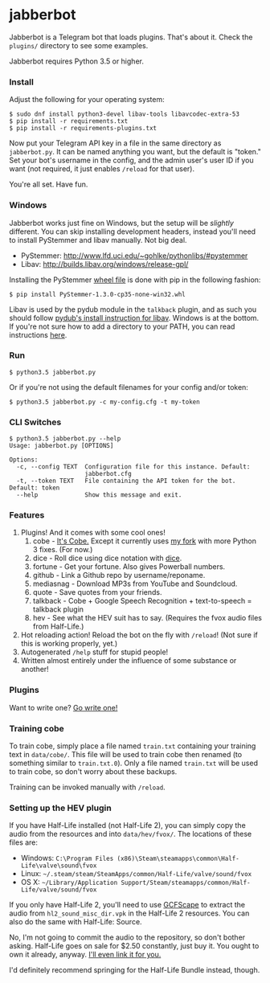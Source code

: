 # jabberbot

Jabberbot is a Telegram bot that loads plugins. That's about it. Check the `plugins/` directory to see some examples.

Jabberbot requires Python 3.5 or higher.

### Install

Adjust the following for your operating system:

    $ sudo dnf install python3-devel libav-tools libavcodec-extra-53
    $ pip install -r requirements.txt
    $ pip install -r requirements-plugins.txt

Now put your Telegram API key in a file in the same directory as `jabberbot.py`. It can be named anything you want, but the default is "token." Set your bot's username in the config, and the admin user's user ID if you want (not required, it just enables `/reload` for that user).

You're all set. Have fun.

### Windows

Jabberbot works just fine on Windows, but the setup will be _slightly_ different. You can skip installing development headers, instead you'll need to install PyStemmer and libav manually. Not big deal.

* PyStemmer: http://www.lfd.uci.edu/~gohlke/pythonlibs/#pystemmer
* Libav: http://builds.libav.org/windows/release-gpl/

Installing the PyStemmer [wheel file](http://pythonwheels.com/) is done with pip in the following fashion:

    $ pip install PyStemmer-1.3.0-cp35-none-win32.whl

Libav is used by the pydub module in the `talkback` plugin, and as such you should follow [pydub's install instruction for libav](https://github.com/jiaaro/pydub#getting-ffmpeg-set-up). Windows is at the bottom. If you're not sure how to add a directory to your PATH, you can read instructions [here](http://www.howtogeek.com/118594/how-to-edit-your-system-path-for-easy-command-line-access/).

### Run

    $ python3.5 jabberbot.py

Or if you're not using the default filenames for your config and/or token:

    $ python3.5 jabberbot.py -c my-config.cfg -t my-token

### CLI Switches

    $ python3.5 jabberbot.py --help
    Usage: jabberbot.py [OPTIONS]

    Options:
      -c, --config TEXT  Configuration file for this instance. Default:
                         jabberbot.cfg
      -t, --token TEXT   File containing the API token for the bot. Default: token
      --help             Show this message and exit.

### Features

1. Plugins! And it comes with some cool ones!
    1. cobe - [It's Cobe.](https://github.com/pteichman/cobe) Except it currently uses [my fork](https://github.com/sli/cobe) with more Python 3 fixes. (For now.)
    2. dice - Roll dice using dice notation with [dice](https://github.com/borntyping/python-dice).
    3. fortune - Get your fortune. Also gives Powerball numbers.
    4. github - Link a Github repo by username/reponame.
    5. mediasnag - Download MP3s from YouTube and Soundcloud.
    6. quote - Save quotes from your friends.
    7. talkback - Cobe + Google Speech Recognition + text-to-speech = talkback plugin
    8. hev - See what the HEV suit has to say. (Requires the fvox audio files from Half-Life.)
2. Hot reloading action! Reload the bot on the fly with `/reload`! (Not sure if this is working properly, yet.)
3. Autogenerated `/help` stuff for stupid people!
4. Written almost entirely under the influence of some substance or another!


### Plugins

Want to write one? [Go write one!](https://github.com/sli/jabberbot/wiki/Writing-Plugins)

### Training cobe

To train cobe, simply place a file named `train.txt` containing your training text in `data/cobe/`. This file will be used to train cobe then renamed (to something similar to `train.txt.0`). Only a file named `train.txt` will be used to train cobe, so don't worry about these backups.

Training can be invoked manually with `/reload`.

### Setting up the HEV plugin

If you have Half-Life installed (not Half-Life 2), you can simply copy the audio from the resources and into `data/hev/fvox/`. The locations of these files are:

* Windows: `C:\Program Files (x86)\Steam\steamapps\common\Half-Life\valve\sound\fvox`
* Linux: `~/.steam/steam/SteamApps/common/Half-Life/valve/sound/fvox`
* OS X: `~/Library/Application Support/Steam/steamapps/common/Half-Life/valve/sound/fvox`

If you only have Half-Life 2, you'll need to use [GCFScape](http://nemesis.thewavelength.net/index.php?p=26) to extract the audio from `hl2_sound_misc_dir.vpk` in the Half-Life 2 resources. You can also do the same with Half-Life: Source.

No, I'm not going to commit the audio to the repository, so don't bother asking. Half-Life goes on sale for $2.50 constantly, just buy it. You ought to own it already, anyway. [I'll even link it for you.](http://store.steampowered.com/app/70/)

I'd definitely recommend springing for the Half-Life Bundle instead, though.